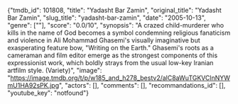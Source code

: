 {"tmdb_id": 101808, "title": "Yadasht Bar Zamin", "original_title": "Yadasht Bar Zamin", "slug_title": "yadasht-bar-zamin", "date": "2005-10-13", "genre": [""], "score": "0.0/10", "synopsis": "A crazed child-murderer who kills in the name of God becomes a symbol condemning religious fanaticism and violence in Ali Mohammad Ghasemi's visually imaginative but exasperating feature bow, \"Writing on the Earth.\" Ghasemi's roots as a cameraman and film editor emerge as the strongest components of this expressionist work, which boldly strays from the usual low-key Iranian artfilm style. (Variety)", "image": "https://image.tmdb.org/t/p/w185_and_h278_bestv2/alC8aWuTGKVClnNYWmU1HA92sPK.jpg", "actors": [], "comments": [], "recommandations_id": [], "youtube_key": "notfound"}
